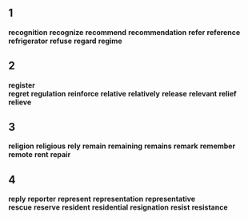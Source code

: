 ## 1
**recognition** 
**recognize** 
**recommend** 
**recommendation** 
**refer** 
**reference** 
**refrigerator** 
**refuse** 
**regard** 
**regime** 

## 2
**register**  
**regret** 
**regulation** 
**reinforce** 
**relative** 
**relatively** 
**release** 
**relevant** 
**relief** 
**relieve** 

## 3
**religion** 
**religious** 
**rely** 
**remain** 
**remaining** 
**remains** 
**remark** 
**remember** 
**remote** 
**rent** 
**repair** 

## 4
**reply** 
**reporter** 
**represent** 
**representation** 
**representative**  
**rescue** 
**reserve** 
**resident** 
**residential** 
**resignation** 
**resist** 
**resistance** 